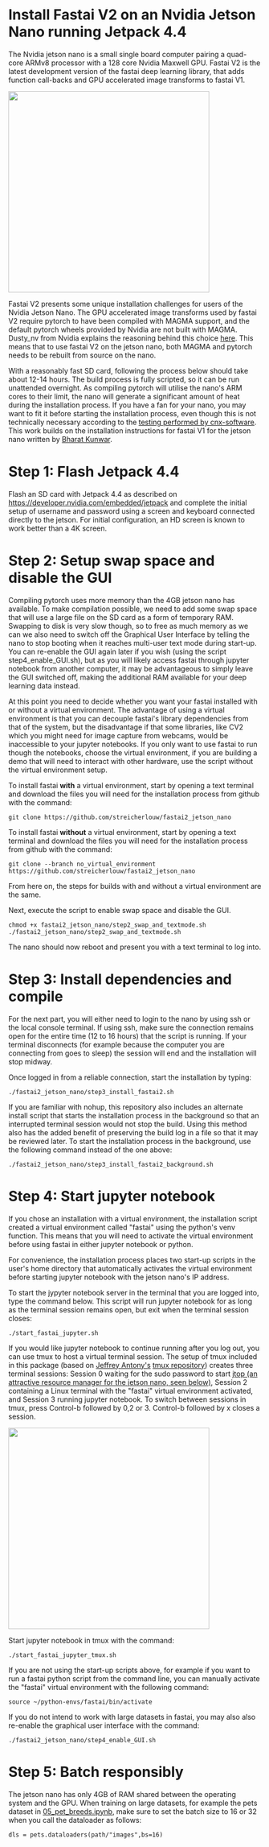 # Install Fastai V2 on an Nvidia Jetson Nano running Jetpack 4.4

The Nvidia jetson nano is a small single board computer pairing a quad-core ARMv8 processor with a 128 core Nvidia Maxwell GPU. Fastai V2 is the latest development version of the fastai deep learning library, that adds function call-backs and GPU accelerated image transforms to fastai V1.

<img src="https://devblogs.nvidia.com/wp-content/uploads/2019/03/Jetson-Nano_3QTR-Front_Left-1920px-1024x776.png" width="400">

Fastai V2 presents some unique installation challenges for users of the Nvidia Jetson Nano. The GPU accelerated image transforms used by fastai V2 require pytorch to have been compiled with MAGMA support, and the default pytorch wheels provided by Nvidia are not built with MAGMA. Dusty_nv from Nvidia explains the reasoning behind this choice [here](https://forums.developer.nvidia.com/t/pytorch-for-jetson-nano-version-1-5-0-now-available/72048/201). This means that to use fastai V2 on the jetson nano, both MAGMA and pytorch needs to be rebuilt from source on the nano.

With a reasonably fast SD card, following the process below should take about 12-14 hours. The build process is fully scripted, so it can be run unattended overnight. As compiling pytorch will utilise the nano's ARM cores to their limit, the nano will generate a significant amount of heat during the installation process. If you have a fan for your nano, you may want to fit it before starting the installation process, even though this is not technically necessary according to the [testing performed by cnx-software](https://www.cnx-software.com/2019/12/09/testing-nvidia-jetson-nano-developer-kit-with-and-without-fan/).  This work builds on the installation instructions for fastai V1 for the jetson nano written by [Bharat Kunwar](https://github.com/brtknr/fastai-jetson-nano). 

# Step 1: Flash Jetpack 4.4
Flash an SD card with Jetpack 4.4 as described on https://developer.nvidia.com/embedded/jetpack and complete the initial setup of username and password using a screen and keyboard connected directly to the jetson. For initial configuration, an HD screen is known to work better than a 4K screen.

# Step 2: Setup swap space and disable the GUI
Compiling pytorch uses more memory than the 4GB jetson nano has available. To make compilation possible, we need to add some swap space that will use a large file on the SD card as a form of temporary RAM. Swapping to disk is very slow though, so to free as much memory as we can we also need to switch off the Graphical User Interface by telling the nano to stop booting when it reaches multi-user text mode during start-up. You can re-enable the GUI again later if you wish (using the script step4_enable_GUI.sh), but as you will likely access fastai through jupyter notebook from another computer, it may be advantageous to simply leave the GUI switched off, making the additional RAM available for your deep learning data instead. 

At this point you need to decide whether you want your fastai installed with or without a virtual environment. The advantage of using a virtual environment is that you can decouple fastai's library dependencies from that of the system, but the disadvantage if that some libraries, like CV2 which you might need for image capture from webcams, would be inaccessible to your jupyter notebooks. If you only want to use fastai to run though the notebooks, choose the virtual environment, if you are building a demo that will need to interact with other hardware, use the script without the virtual environment setup. 

To install fastai **with** a virtual environment, start by opening a text terminal and download the files you will 
need for the installation process from github with the command:
```
git clone https://github.com/streicherlouw/fastai2_jetson_nano
```
To install fastai **without** a virtual environment, start by opening a text terminal and download the files you will 
need for the installation process from github with the command:
```
git clone --branch no_virtual_environment https://github.com/streicherlouw/fastai2_jetson_nano
```
From here on, the steps for builds with and without a virtual environment are the same. 

Next, execute the script to enable swap space and disable the GUI. 

```
chmod +x fastai2_jetson_nano/step2_swap_and_textmode.sh
./fastai2_jetson_nano/step2_swap_and_textmode.sh
```
The nano should now reboot and present you with a text terminal to log into.

# Step 3: Install dependencies and compile
For the next part, you will either need to login to the nano by using ssh or the local console terminal. If using ssh, make sure the connection remains open for the entire time (12 to 16 hours) that the script is running. If your terminal disconnects (for example because the computer you are connecting from goes to sleep) the session will end and the installation will stop midway.

Once logged in from a reliable connection, start the installation by typing: 
```
./fastai2_jetson_nano/step3_install_fastai2.sh
```
If you are familiar with nohup, this repository also includes an alternate install script that starts the installation process in the background so that an interrupted terminal session would not stop the build. Using this method also has the added benefit of preserving the build log in a file so that it may be reviewed later. To start the installation process in the background, use the following command instead of the one above:
```
./fastai2_jetson_nano/step3_install_fastai2_background.sh
```
# Step 4: Start jupyter notebook
If you chose an installation with a virtual environment, the installation script created a virtual environment called "fastai" using the python's venv function. This means that you will need to activate the virtual environment before using fastai in either jupyter notebook or python. 

For convenience, the installation process places two start-up scripts in the user's home directory that automatically activates the virtual environment before starting jupyter notebook with the jetson nano's IP address.

To start the jypyter notebook server in the terminal that you are logged into, type the command below. This script will run jupyter notebook for as long as the terminal session remains open, but exit when the terminal session closes:
```
./start_fastai_jupyter.sh
```
If you would like jupyter notebook to continue running after you log out, you can use tmux to host a virtual terminal session. The setup of tmux included in this package (based on [Jeffrey Antony's](https://github.com/jeffreyantony) [tmux repository](https://github.com/jeffreyantony/tmux-fastai/blob/master/tmux-fastai.sh)) creates three terminal sessions: Session 0 waiting for the sudo password to start [jtop (an attractive resource manager for the jetson nano, seen below)](https://github.com/rbonghi/jetson_stats), Session 2 containing a Linux terminal with the "fastai" virtual environment activated, and Session 3 running jupyter notebook. To switch between sessions in tmux, press Control-b followed by 0,2 or 3. Control-b followed by x closes a session.

<img src="https://raw.githubusercontent.com/wiki/rbonghi/jetson_stats/images/jtop.gif" width="400">

Start jupyter notebook in tmux with the command:

```
./start_fastai_jupyter_tmux.sh
```
If you are not using the start-up scripts above, for example if you want to run a fastai python script from the command line, you can manually activate the "fastai" virtual environment with the following command:
```
source ~/python-envs/fastai/bin/activate
```
If you do not intend to work with large datasets in fastai, you may also also re-enable the graphical user interface with the command:
```
./fastai2_jetson_nano/step4_enable_GUI.sh
```
# Step 5: Batch responsibly
The jetson nano has only 4GB of RAM shared between the operating system and the GPU. When training on large datasets, for example the pets dataset in [05_pet_breeds.ipynb](https://github.com/fastai/course-v4/blob/master/nbs/05_pet_breeds.ipynb), make sure to set the batch size to 16 or 32 when you call the dataloader as follows:
```
dls = pets.dataloaders(path/"images",bs=16)
```
